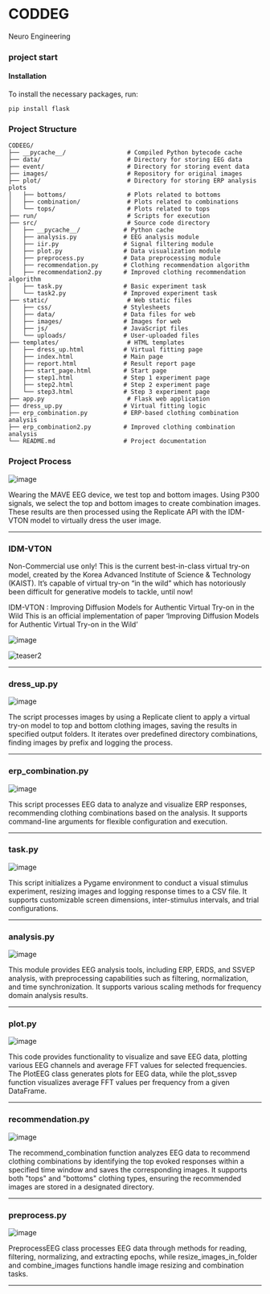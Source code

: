 # CODDEG
Neuro Engineering

### project start
#### Installation

To install the necessary packages, run:
```
pip install flask
```



### Project Structure

```
CODEEG/
├── __pycache__/                 # Compiled Python bytecode cache
├── data/                        # Directory for storing EEG data
├── event/                       # Directory for storing event data
├── images/                      # Repository for original images
├── plot/                        # Directory for storing ERP analysis plots
│   ├── bottoms/                 # Plots related to bottoms
│   ├── combination/             # Plots related to combinations
│   └── tops/                    # Plots related to tops
├── run/                         # Scripts for execution
├── src/                         # Source code directory
│   ├── __pycache__/            # Python cache
│   ├── analysis.py             # EEG analysis module
│   ├── iir.py                  # Signal filtering module
│   ├── plot.py                 # Data visualization module
│   ├── preprocess.py           # Data preprocessing module
│   ├── recommendation.py       # Clothing recommendation algorithm
│   ├── recommendation2.py      # Improved clothing recommendation algorithm
│   ├── task.py                 # Basic experiment task
│   └── task2.py                # Improved experiment task
├── static/                      # Web static files
│   ├── css/                    # Stylesheets
│   ├── data/                   # Data files for web
│   ├── images/                 # Images for web
│   ├── js/                     # JavaScript files
│   └── uploads/                # User-uploaded files
├── templates/                   # HTML templates
│   ├── dress_up.html           # Virtual fitting page
│   ├── index.html              # Main page
│   ├── report.html             # Result report page
│   ├── start_page.html         # Start page
│   ├── step1.html              # Step 1 experiment page
│   ├── step2.html              # Step 2 experiment page
│   └── step3.html              # Step 3 experiment page
├── app.py                       # Flask web application
├── dress_up.py                 # Virtual fitting logic
├── erp_combination.py          # ERP-based clothing combination analysis
├── erp_combination2.py         # Improved clothing combination analysis
└── README.md                   # Project documentation
```
### Project Process

![image](https://github.com/user-attachments/assets/f6e7cf17-b79d-45d1-9811-93d1ff4a9daf)

Wearing the MAVE EEG device, we test top and bottom images. Using P300 signals, we select the top and bottom images to create combination images. These results are then processed using the Replicate API with the IDM-VTON model to virtually dress the user image.

---

### IDM-VTON
Non-Commercial use only!
This is the current best-in-class virtual try-on model, created by the Korea Advanced Institute of Science & Technology (KAIST). It’s capable of virtual try-on “in the wild” which has notoriously been difficult for generative models to tackle, until now!

IDM-VTON : Improving Diffusion Models for Authentic Virtual Try-on in the Wild
This is an official implementation of paper ‘Improving Diffusion Models for Authentic Virtual Try-on in the Wild’

![image](https://github.com/user-attachments/assets/49c32793-3ed3-46fb-bb45-16f772af79c9)

![teaser2](https://github.com/user-attachments/assets/80695dc8-fc54-4e90-a4e5-ff3b2533563b)

---


### dress_up.py

![image](https://github.com/user-attachments/assets/68c09e79-6f46-4348-98e1-fa61cafd65b5)


The script processes images by using a Replicate client to apply a virtual try-on model to top and bottom clothing images, saving the results in specified output folders. It iterates over predefined directory combinations, finding images by prefix and logging the process.

---
### erp_combination.py

![image](https://github.com/user-attachments/assets/23737f6c-4b88-4a1f-86df-0cfade3bae7d)


This script processes EEG data to analyze and visualize ERP responses, recommending clothing combinations based on the analysis. It supports command-line arguments for flexible configuration and execution.

---
### task.py

![image](https://github.com/user-attachments/assets/e0d5c2f8-d150-4c6e-9363-539294df6979)

This script initializes a Pygame environment to conduct a visual stimulus experiment, resizing images and logging response times to a CSV file. It supports customizable screen dimensions, inter-stimulus intervals, and trial configurations.

--- 
### analysis.py

![image](https://github.com/user-attachments/assets/922c8c16-e1da-45b7-89ca-3468996f30dc)


This module provides EEG analysis tools, including ERP, ERDS, and SSVEP analysis, with preprocessing capabilities such as filtering, normalization, and time synchronization. It supports various scaling methods for frequency domain analysis results.

--- 
### plot.py

![image](https://github.com/user-attachments/assets/dceb1295-166b-4ccf-a396-6f60930f7599)

This code provides functionality to visualize and save EEG data, plotting various EEG channels and average FFT values for selected frequencies. The PlotEEG class generates plots for EEG data, while the plot_ssvep function visualizes average FFT values per frequency from a given DataFrame.

--- 

### recommendation.py

![image](https://github.com/user-attachments/assets/2a6b7eb1-745b-43d5-8753-a26095230533)

The recommend_combination function analyzes EEG data to recommend clothing combinations by identifying the top evoked responses within a specified time window and saves the corresponding images. It supports both "tops" and "bottoms" clothing types, ensuring the recommended images are stored in a designated directory.

--- 

### preprocess.py

![image](https://github.com/user-attachments/assets/44edb9f4-2690-4a2b-b4a4-c53bba2dcbe7)

PreprocessEEG class processes EEG data through methods for reading, filtering, normalizing, and extracting epochs, while resize_images_in_folder and combine_images functions handle image resizing and combination tasks.

---

